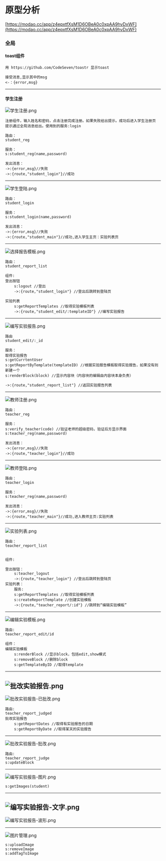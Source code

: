# 原型分析

[https://modao.cc/app/z4epxtfXsM1D6OBeA0c0xpAA9hvDxWF](https://modao.cc/app/z4epxtfXsM1D6OBeA0c0xpAA9hvDxWF)

### 全局

#### toast组件

```
用 https://github.com/CodeSeven/toastr 显示toast

接受消息,显示其中的msg
<-：{error,msg}
```
------------------
#### 学生注册

![学生注册.png](./1_prototype/学生注册.png)
```
注册组件，输入姓名和密码，点击注册完成注册。如果失败给出提示。成功后进入学生注册页
提示通过全局消息给出。使用到的服务:login

路由：
student_reg

服务： 
s:student_reg(name,password)  

发出消息：
->:{error,msg}//失败
->:{route,"student_login"}//成功

```
------------------

![学生登陆.png](./1_prototype/学生登陆.png)
```
路由：
student_login

服务： 
s:student_login(name,password)  

发出消息：
->:{error,msg}//失败
->:{route,"student_main"}//成功,进入学生主页：实验列表页
```
---------------------
![选择报告模板.png](./1_prototype/选择报告模板.png)

```
路由：
student_report_list

组件:
登出按钮
	s:logout //登出
	->:{route,"student_login"} //登出后跳转到登陆页

实验列表
	s:getReportTemplates //取得实验模板列表
	->:{route,"student_edit/:templateID"} //编写实验报告
```
--------------------
![编写实验报告.png](./1_prototype/编写实验报告.png)
```
路由
student_edit/:_id

服务：
取得实验报告
s:getCurrtentUser
s:getReportByTemplate(templateID) //根据实验报告模板取得实验报告，如果没有则新建一个
s:renderBlock(block) //显示内容块（内容块的编辑由内容块本身负责）

->:{route,"student_report_list"} //返回实验报告列表
```
---------------------
![教师注册.png](./1_prototype/教师注册.png)
```
路由：
teacher_reg

服务： 
s:verify_teacher(code) //验证老师的超级密码，验证后方显示界面
s:teacher_reg(name,password)  

发出消息：
->:{error,msg}//失败
->:{route,"teacher_login"}//成功

```
-------------------
![教师登陆.png](./1_prototype/教师登陆.png)
```
路由：
teacher_login

服务： 
s:teacher_reg(name,password)  

发出消息：
->:{error,msg}//失败
->:{route,"teacher_main"}//成功,进入教师主页:实验列表

```
-------------------
![实验列表.png](./1_prototype/实验列表.png)
```
路由：
teacher_report_list


组件:

登出按钮：
	s:teacher_logout
	->:{route,"teacher_login"} //登出后跳转到登陆页
实验列表：
	服务:
	s:getReportTemplates //取得实验模板列表
	s:createReportTemplate //创建实验模板
	->:{route,"teacher_report/:id"} //跳转到“编辑实验模板”
```
---------------------
![编辑实验模板.png](./1_prototype/编辑实验模板.png)
```
路由:
teacher_report_edit/id

组件：
编辑实验模板
	s:renderBlock //显示block，包括edit,show模式
	s:removeBlock //删除block
	s:getTemplateByID //取得template
```
------------------------
![批改实验报告.png](./1_prototype/批改实验报告.png)
------------------------
![批改实验报告-已批改.png](./1_prototype/批改实验报告-已批改.png)
```
路由:
teacher_report_judged
批改实验报告
	s:getReportDates //取得有实验报告的日期
	s:getReportByDate //取得某天的实验报告	
```

-------------------
![批改实验报告-批改.png](./1_prototype/批改实验报告-批改.png)
```
路由:
teacher_report_judge
s:updateBlock
```

-------------------
![编写实验报告-图片.png](./1_prototype/编写实验报告-图片.png)
```
s:getImages(student)
```
------------------
![编写实验报告-文字.png](./1_prototype/编写实验报告-文字.png)
-------------
![编写实验报告-波形.png](./1_prototype/编写实验报告-波形.png)

-----------------
![图片管理.png](./1_prototype/图片管理.png)
```
s:uploadImage
s:removeImage
s:addTagToImage
```